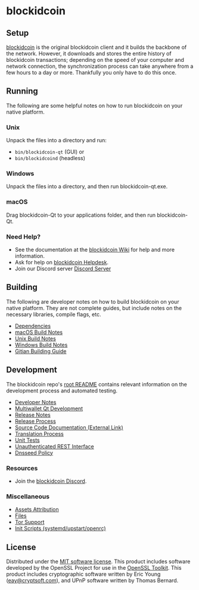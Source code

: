 blockidcoin
=============

Setup
---------------------
[blockidcoin](https://blockidcoin.trade/#wallets) is the original blockidcoin client and it builds the backbone of the network. However, it downloads and stores the entire history of blockidcoin transactions; depending on the speed of your computer and network connection, the synchronization process can take anywhere from a few hours to a day or more. Thankfully you only have to do this once.

Running
---------------------
The following are some helpful notes on how to run blockidcoin on your native platform.

### Unix

Unpack the files into a directory and run:

- `bin/blockidcoin-qt` (GUI) or
- `bin/blockidcoind` (headless)

### Windows

Unpack the files into a directory, and then run blockidcoin-qt.exe.

### macOS

Drag blockidcoin-Qt to your applications folder, and then run blockidcoin-Qt.

### Need Help?

* See the documentation at the [blockidcoin Wiki](https://github.com/blockidcoinvps-project/blockidcoin/wiki)
for help and more information.
* Ask for help on [blockidcoin Helpdesk](https://blockidcoin.com/).
* Join our Discord server [Discord Server](https://discord.gg/RpBXAnvp7k)

Building
---------------------
The following are developer notes on how to build blockidcoin on your native platform. They are not complete guides, but include notes on the necessary libraries, compile flags, etc.

- [Dependencies](dependencies.md)
- [macOS Build Notes](build-osx.md)
- [Unix Build Notes](build-unix.md)
- [Windows Build Notes](build-windows.md)
- [Gitian Building Guide](gitian-building.md)

Development
---------------------
The blockidcoin repo's [root README](/README.md) contains relevant information on the development process and automated testing.

- [Developer Notes](developer-notes.md)
- [Multiwallet Qt Development](multiwallet-qt.md)
- [Release Notes](release-notes.md)
- [Release Process](release-process.md)
- [Source Code Documentation (External Link)](https://www.fuzzbawls.pw/blockidcoin/doxygen/)
- [Translation Process](translation_process.md)
- [Unit Tests](unit-tests.md)
- [Unauthenticated REST Interface](REST-interface.md)
- [Dnsseed Policy](dnsseed-policy.md)

### Resources
* Join the [blockidcoin Discord](https://discord.gg/RpBXAnvp7k).

### Miscellaneous
- [Assets Attribution](assets-attribution.md)
- [Files](files.md)
- [Tor Support](tor.md)
- [Init Scripts (systemd/upstart/openrc)](init.md)

License
---------------------
Distributed under the [MIT software license](/COPYING).
This product includes software developed by the OpenSSL Project for use in the [OpenSSL Toolkit](https://www.openssl.org/). This product includes
cryptographic software written by Eric Young ([eay@cryptsoft.com](mailto:eay@cryptsoft.com)), and UPnP software written by Thomas Bernard.
